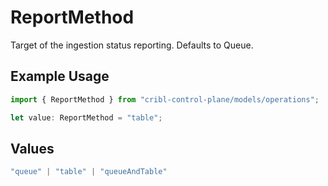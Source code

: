 # ReportMethod

Target of the ingestion status reporting. Defaults to Queue.

## Example Usage

```typescript
import { ReportMethod } from "cribl-control-plane/models/operations";

let value: ReportMethod = "table";
```

## Values

```typescript
"queue" | "table" | "queueAndTable"
```